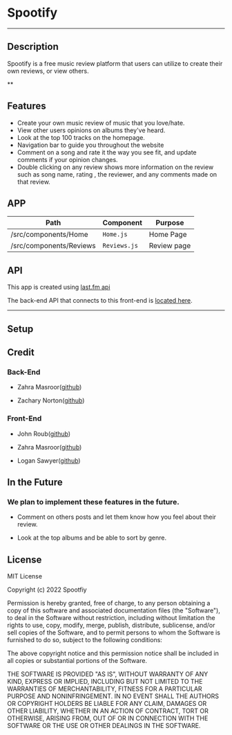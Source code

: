# Spootify 

***

## Description

Spootify is a free music review platform that users can utilize to create their own reviews, or view others.

**

## Features

* Create your own music review of music that you love/hate.
* View other users opinions on albums they've heard.
* Look at the top 100 tracks on the homepage.
* Navigation bar to guide you throughout the website
* Comment on a song and rate it the way you see fit, and update comments if your opinion changes.
* Double clicking on any review shows more information on the review such as song name, rating , the reviewer, and any comments made on that review.

## APP

| Path                    | Component    | Purpose    |
|-------------------------|--------------|------------|
| /src/components/Home    | `Home.js`    | Home Page  |
| /src/components/Reviews | `Reviews.js` | Review page|

## API

This app is created using [last.fm api](https://www.last.fm/api)

The back-end API that connects to this front-end is [located here](https://github.com/ZahraO1/Music-Review-API).

***

## Setup



## Credit

### Back-End

* Zahra Masroor([github](https://github.com/ZahraO1))

* Zachary Norton([github](https://github.com/okayzach))

### Front-End

* John Roub([github](https://github.com/JohnRoub2000))

* Zahra Masroor([github](https://github.com/ZahraO1))

* Logan Sawyer([github](https://github.com/Sogiee))

## In the Future

### We plan to implement these features in the future.

* Comment on others posts and let them know how you feel about their review.

* Look at the top albums and be able to sort by genre.

## License

MIT License

Copyright (c) 2022 Spootfiy

Permission is hereby granted, free of charge, to any person obtaining a copy of this software and associated documentation files (the "Software"), to deal in the Software without restriction, including without limitation the rights to use, copy, modify, merge, publish, distribute, sublicense, and/or sell copies of the Software, and to permit persons to whom the Software is furnished to do so, subject to the following conditions:

The above copyright notice and this permission notice shall be included in all copies or substantial portions of the Software.

THE SOFTWARE IS PROVIDED "AS IS", WITHOUT WARRANTY OF ANY KIND, EXPRESS OR IMPLIED, INCLUDING BUT NOT LIMITED TO THE WARRANTIES OF MERCHANTABILITY, FITNESS FOR A PARTICULAR PURPOSE AND NONINFRINGEMENT. IN NO EVENT SHALL THE AUTHORS OR COPYRIGHT HOLDERS BE LIABLE FOR ANY CLAIM, DAMAGES OR OTHER LIABILITY, WHETHER IN AN ACTION OF CONTRACT, TORT OR OTHERWISE, ARISING FROM, OUT OF OR IN CONNECTION WITH THE SOFTWARE OR THE USE OR OTHER DEALINGS IN THE SOFTWARE.
